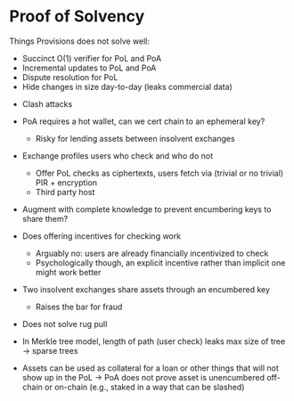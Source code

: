 # Proof of Solvency

Things Provisions does not solve well:

* Succinct O(1) verifier for PoL and PoA
* Incremental updates to PoL and PoA
* Dispute resolution for PoL
* Hide changes in size day-to-day (leaks commercial data)

- Clash attacks
- PoA requires a hot wallet, can we cert chain to an ephemeral key?
  - Risky for lending assets between insolvent exchanges
- Exchange profiles users who check and who do not
  - Offer PoL checks as ciphertexts, users fetch via (trivial or no trivial) PIR + encryption
  - Third party host
- Augment with complete knowledge to prevent encumbering keys to share them?
- Does offering incentives for checking work
  - Arguably no: users are already financially incentivized to check
  - Psychologically though, an explicit incentive rather than implicit one might work better
- Two insolvent exchanges share assets through an encumbered key
  - Raises the bar for fraud

- Does not solve rug pull
- In Merkle tree model, length of path (user check) leaks max size of tree -> sparse trees
- Assets can be used as collateral for a loan or other things that will not show up in the PoL -> PoA does not prove asset is unencumbered off-chain or on-chain (e.g., staked in a way that can be slashed)

